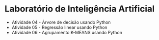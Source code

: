 # Laboratório de Inteligência Artificial

<ul>
  <li>Atividade 04 - Árvore de decisão usando Python</li>
  <li>Atividade 05 - Regressão linear usando Python</li>
  <li>Atividade 06 - Agrupamento K-MEANS usando Python</li>
<ul>
